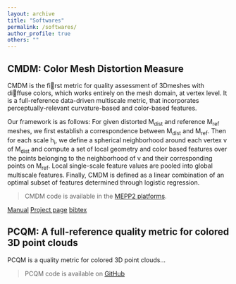 ```yaml
---
layout: archive
title: "Softwares"
permalink: /softwares/
author_profile: true
others: ""
---
```

## CMDM: Color Mesh Distortion Measure

CMDM is the first metric for quality assessment of 3Dmeshes with diffuse colors, which works entirely on the mesh domain, at vertex level. It is a full-reference data-driven multiscale metric, that incorporates perceptually-relevant curvature-based and color-based features. 

Our framework is as follows: For given distorted M<sub>dist</sub> and reference M<sub>ref</sub> meshes, we first establish a correspondence between M<sub>dist</sub> and M<sub>ref</sub>. 
Then for each scale h<sub>i</sub>, we define a spherical neighborhood around each vertex v of M<sub>dist</sub> and compute a set of local geometry and color based features over the points belonging to the neighborhood of v and their corresponding points on  M<sub>ref</sub>. 
Local single-scale feature values are pooled into global multiscale features. Finally, CMDM is defined as a linear combination of an optimal subset of features determined through logistic regression.

> CMDM code is available in the [MEPP2 platforms](https://github.com/MEPP-team/MEPP2).

[Manual](http://yananehme.github.io/files/Manual_CMDM.pdf)
[Project page](https://projet.liris.cnrs.fr/pisco/)
[bibtex](http://yananehme.github.io/files/bbb.bib)

## PCQM: A full-reference quality metric for colored 3D point clouds

PCQM is a quality metric for colored 3D point clouds...

> PCQM code is available on [GitHub](https://github.com/MEPP-team/PCQM)
